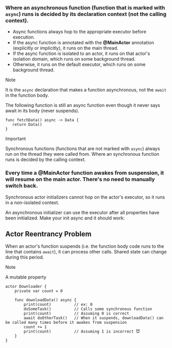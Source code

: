 ### **Where an asynchronous function (function that is marked with `async`) runs is decided by its declaration context (not the calling context).**
- Async functions always hop to the appropriate executor before execution.
- If the async function is annotated with the **@MainActor** annotation (explicitly or implicitly), it runs on the main thread.
- If the async function is isolated to an actor, it runs on that actor's isolation domain, which runs on some background thread.
- Otherwise, it runs on the default executor, which runs on some background thread.
> [!NOTE]
> It is the `async` declaration that makes a function asynchronous, not the `await` in the function body.
> 
> The following function is still an async function even though it never says await in its body (never suspends).
> ```
> func fetchData() async -> Data {
>    return Data()
> }
> ```

> [!IMPORTANT]
> Synchronous functions (functions that are not marked with `async`) always run on the thread they were called from.
> Where an synchronous function runs is decided by the calling context.

### Every time a @MainActor function awakes from suspension, it will resume on the main actor. There's no need to manually switch back.

Synchronous actor initializers cannot hop on the actor's executor, so it runs in a non-isolated context.

An asynchronous initializer can use the executor after all properties have been initialized. Make your init async and it should work:
## Actor Reentrancy Problem
When an actor's function suspends (i.e. the function body code runs to the line that contains `await`), it can process other calls. Shared state can change during this period.
> [!Note]
> A mutable property
```
actor Downloader {
    private var count = 0

    func downloadData() async {
        print(count)          // ex: 0
        doSomeTask()          // Calls some synchronous function
        print(count)          // Assuming 0 is correct 
        await doOtherTask()   // When it suspends, downloadData() can be called many times before it awakes from suspension
        count += 1
        print(count)          // Assuming 1 is incorrect 😈 
    }
}
```


